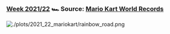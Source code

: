 ### [Week 2021/22](https://github.com/TWarczak/TidyTuesday/tree/main/r_code/2021_22_mariokart) 🏎 Source: [Mario Kart World Records](https://mkwrs.com/)
![./plots/2021_22_mariokart/rainbow_road.png](https://github.com/TWarczak/TidyTuesday/tree/main/plots/2021_22_mariokart/rainbow_road.png)
